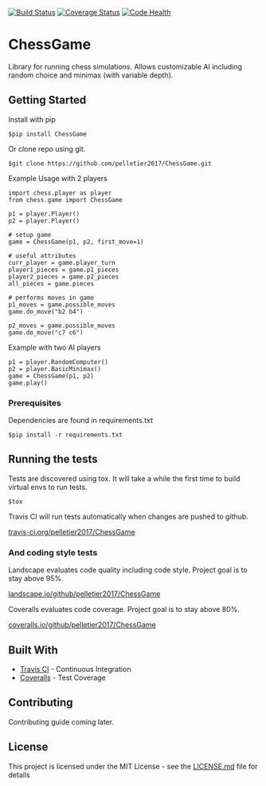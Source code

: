 [![Build Status](https://travis-ci.org/pelletier2017/ChessGame.svg?branch=master)](https://travis-ci.org/pelletier2017/ChessGame) 
[![Coverage Status](https://coveralls.io/repos/github/pelletier2017/ChessGame/badge.svg?branch=master)](https://coveralls.io/github/pelletier2017/ChessGame?branch=master)
[![Code Health](https://landscape.io/github/pelletier2017/ChessGame/master/landscape.svg?style=flat)](https://landscape.io/github/pelletier2017/ChessGame/master)

# ChessGame

Library for running chess simulations. Allows customizable AI including random choice and minimax (with variable depth).

## Getting Started

Install with pip
```
$pip install ChessGame
```

Or clone repo using git.

```
$git clone https://github.com/pelletier2017/ChessGame.git
```

Example Usage with 2 players

```
import chess.player as player
from chess.game import ChessGame

p1 = player.Player()
p2 = player.Player()

# setup game
game = ChessGame(p1, p2, first_move=1)

# useful attributes
curr_player = game.player_turn
player1_pieces = game.p1_pieces
player2_pieces = game.p2_pieces
all_pieces = game.pieces

# performs moves in game
p1_moves = game.possible_moves
game.do_move("b2 b4")

p2_moves = game.possible_moves
game.do_move("c7 c6")
```

Example with two AI players

```
p1 = player.RandomComputer()
p2 = player.BasicMinimax()
game = ChessGame(p1, p2)
game.play()
```

### Prerequisites

Dependencies are found in requirements.txt

```
$pip install -r requirements.txt
```

## Running the tests

Tests are discovered using tox. It will take a while the first time to build virtual envs to run tests.

```
$tox
```

Travis CI will run tests automatically when changes are pushed to github.

[travis-ci.org/pelletier2017/ChessGame](https://travis-ci.org/pelletier2017/ChessGame)

### And coding style tests

Landscape evaluates code quality including code style. Project goal is to stay above 95%.

[landscape.io/github/pelletier2017/ChessGame](https://landscape.io/github/pelletier2017/ChessGame)

Coveralls evaluates code coverage. Project goal is to stay above 80%.

[coveralls.io/github/pelletier2017/ChessGame](https://coveralls.io/github/pelletier2017/ChessGame)

## Built With

* [Travis CI](https://travis-ci.org/) - Continuous Integration
* [Coveralls](https://coveralls.io/) - Test Coverage

## Contributing

Contributing guide coming later.

## License

This project is licensed under the MIT License - see the [LICENSE.md](LICENSE.md) file for details
